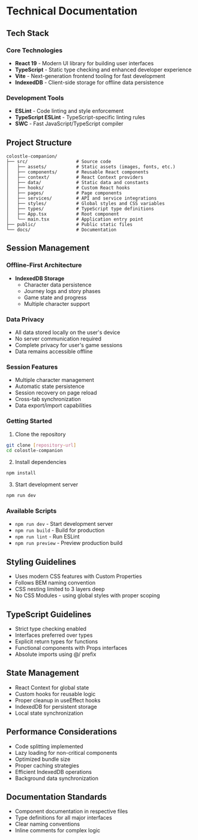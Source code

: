 # Technical Documentation

## Tech Stack

### Core Technologies

- **React 19** - Modern UI library for building user interfaces
- **TypeScript** - Static type checking and enhanced developer experience
- **Vite** - Next-generation frontend tooling for fast development
- **IndexedDB** - Client-side storage for offline data persistence

### Development Tools

- **ESLint** - Code linting and style enforcement
- **TypeScript ESLint** - TypeScript-specific linting rules
- **SWC** - Fast JavaScript/TypeScript compiler

## Project Structure

```
colostle-companion/
├── src/                  # Source code
│   ├── assets/           # Static assets (images, fonts, etc.)
│   ├── components/       # Reusable React components
│   ├── context/          # React Context providers
│   ├── data/             # Static data and constants
│   ├── hooks/            # Custom React hooks
│   ├── pages/            # Page components
│   ├── services/         # API and service integrations
│   ├── styles/           # Global styles and CSS variables
│   ├── types/            # TypeScript type definitions
│   ├── App.tsx           # Root component
│   └── main.tsx          # Application entry point
├── public/               # Public static files
└── docs/                 # Documentation
```

## Session Management

### Offline-First Architecture

- **IndexedDB Storage**
  - Character data persistence
  - Journey logs and story phases
  - Game state and progress
  - Multiple character support

### Data Privacy

- All data stored locally on the user's device
- No server communication required
- Complete privacy for user's game sessions
- Data remains accessible offline

### Session Features

- Multiple character management
- Automatic state persistence
- Session recovery on page reload
- Cross-tab synchronization
- Data export/import capabilities

### Getting Started

1. Clone the repository

```bash
git clone [repository-url]
cd colostle-companion
```

2. Install dependencies

```bash
npm install
```

3. Start development server

```bash
npm run dev
```

### Available Scripts

- `npm run dev` - Start development server
- `npm run build` - Build for production
- `npm run lint` - Run ESLint
- `npm run preview` - Preview production build

## Styling Guidelines

- Uses modern CSS features with Custom Properties
- Follows BEM naming convention
- CSS nesting limited to 3 layers deep
- No CSS Modules - using global styles with proper scoping

## TypeScript Guidelines

- Strict type checking enabled
- Interfaces preferred over types
- Explicit return types for functions
- Functional components with Props interfaces
- Absolute imports using @/ prefix

## State Management

- React Context for global state
- Custom hooks for reusable logic
- Proper cleanup in useEffect hooks
- IndexedDB for persistent storage
- Local state synchronization

## Performance Considerations

- Code splitting implemented
- Lazy loading for non-critical components
- Optimized bundle size
- Proper caching strategies
- Efficient IndexedDB operations
- Background data synchronization

## Documentation Standards

- Component documentation in respective files
- Type definitions for all major interfaces
- Clear naming conventions
- Inline comments for complex logic
